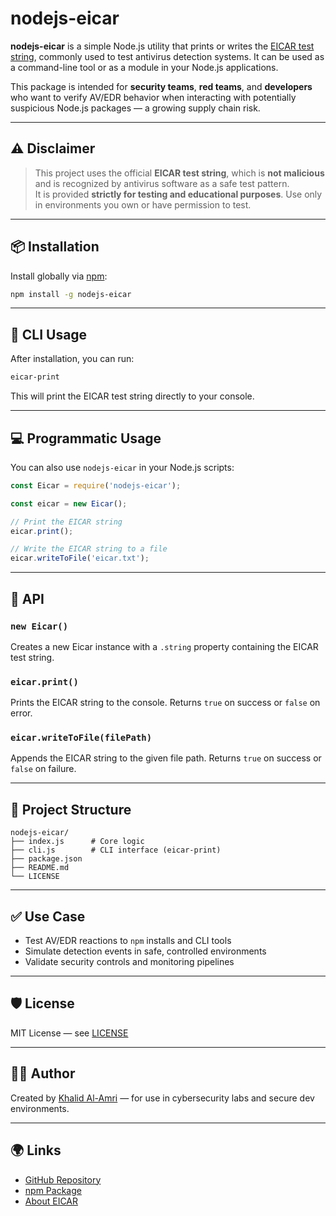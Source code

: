 # nodejs-eicar

**nodejs-eicar** is a simple Node.js utility that prints or writes the [EICAR test string](https://en.wikipedia.org/wiki/EICAR_test_file), commonly used to test antivirus detection systems. It can be used as a command-line tool or as a module in your Node.js applications.

This package is intended for **security teams**, **red teams**, and **developers** who want to verify AV/EDR behavior when interacting with potentially suspicious Node.js packages — a growing supply chain risk.

---

## ⚠️ Disclaimer

> This project uses the official **EICAR test string**, which is **not malicious** and is recognized by antivirus software as a safe test pattern.  
> It is provided **strictly for testing and educational purposes**. Use only in environments you own or have permission to test.

---

## 📦 Installation

Install globally via [npm](https://www.npmjs.com/package/nodejs-eicar):

```bash
npm install -g nodejs-eicar
```

---

## 🚀 CLI Usage

After installation, you can run:

```bash
eicar-print
```

This will print the EICAR test string directly to your console.

---

## 💻 Programmatic Usage

You can also use `nodejs-eicar` in your Node.js scripts:

```js
const Eicar = require('nodejs-eicar');

const eicar = new Eicar();

// Print the EICAR string
eicar.print();

// Write the EICAR string to a file
eicar.writeToFile('eicar.txt');
```

---

## 🧩 API

### `new Eicar()`

Creates a new Eicar instance with a `.string` property containing the EICAR test string.

### `eicar.print()`

Prints the EICAR string to the console. Returns `true` on success or `false` on error.

### `eicar.writeToFile(filePath)`

Appends the EICAR string to the given file path. Returns `true` on success or `false` on failure.

---

## 📁 Project Structure

```
nodejs-eicar/
├── index.js      # Core logic
├── cli.js        # CLI interface (eicar-print)
├── package.json
├── README.md
└── LICENSE
```

---

## ✅ Use Case

- Test AV/EDR reactions to `npm` installs and CLI tools
- Simulate detection events in safe, controlled environments
- Validate security controls and monitoring pipelines

---

## 🛡 License

MIT License — see [LICENSE](LICENSE)

---

## 🧑‍💻 Author

Created by [Khalid Al-Amri](https://www.linkedin.com/in/khalidwalamri/) — for use in cybersecurity labs and secure dev environments.

---

## 🌍 Links

- [GitHub Repository](https://github.com/khalidwalidalamri/NodeJS-Eicar.git)
- [npm Package](https://www.npmjs.com/package/nodejs-eicar)
- [About EICAR](https://www.eicar.org/download-anti-malware-testfile/)
